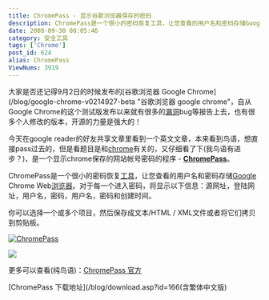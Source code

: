 ```yaml
---
title: ChromePass - 显示谷歌浏览器保存的密码
description: ChromePass是一个很小的密码恢复工具，让您查看的用户名和密码存储GoogleChromeWeb浏览器。对于每一个进入密码，将显示以下信息：源网址，登陆网址，用户名，密码，用户名，密码和创建时间。你可以选择一个或多个项目，然后保存成文本/HTML/XML文件或者将它们拷贝到剪贴板。
date: 2008-09-30 08:05:46
category: 安全工具
tags: ['Chrome']
post_id: 624
alias: ChromePass
ViewNums: 3919
---
```


大家是否还记得9月2日的时候发布的[谷歌浏览器 Google Chrome](/blog/google-chrome-v0214927-beta "谷歌浏览器 google chrome"，自从Google Chrome的这个测试版发布以来就有很多的[漏洞](http://www.15897.com/category/6)bug等报告上去，也有很多个人修改的版本，开源的力量是强大的！

今天在google reader的好友共享文章里看到一个英文文章，本来看到鸟语，想直接pass过去的，但是看题目是和[chrome](/tags/Chrome)有关的，又仔细看了下(我鸟语有进步？)，是一个显示chrome保存的网站帐号密码的程序 - **[ChromePass](/blog/chromepass)**。

ChromePass是一个很小的密码恢复[工具](/tags/%E5%B7%A5%E5%85%B7%E5%85%B1%E4%BA%AB)，让您查看的用户名和密码存储[Google](/tags/Google) Chrome Web[浏览器](/tags/%E6%B5%8F%E8%A7%88%E5%99%A8)。对于每一个进入密码，将显示以下信息：源网址，登陆网址，用户名，密码，用户名，密码和创建时间。

你可以选择一个或多个项目，然后保存成文本/HTML / XML文件或者将它们拷贝到剪贴板。

[![ChromePass](http://cache.gawker.com/assets/images/lifehacker/2008/09/chromepass.png)](/blog/chromepass)

[![](http://www.nirsoft.net/utils/chromepass.gif)](/blog/chromepass)

更多可以查看(纯鸟语)：[ChromePass 官方](http://www.nirsoft.net/utils/chromepass.html)

[ChromePass 下载地址](/blog/download.asp?id=166(含繁体中文版)

